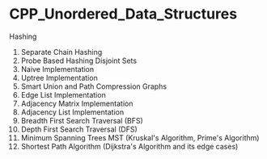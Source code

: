 # CPP_Unordered_Data_Structures

Hashing
  1. Separate Chain Hashing
  2. Probe Based Hashing
Disjoint Sets
  1. Naive Implementation
  2. Uptree Implementation
  3. Smart Union and Path Compression
Graphs
  1. Edge List Implementation
  2. Adjacency Matrix Implementation
  3. Adjacency List Implementation
  4. Breadth First Search Traversal (BFS)
  5. Depth First Search Traversal (DFS)
  6. Minimum Spanning Trees MST (Kruskal's Algorithm, Prime's Algorithm)
  7. Shortest Path Algorithm (Dijkstra's Algorithm and its edge cases)
